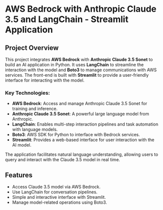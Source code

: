 # AWS Bedrock with Anthropic Claude 3.5 and LangChain - Streamlit Application

## Project Overview

This project integrates **AWS Bedrock** with **Anthropic Claude 3.5 Sonet** to build an AI application in Python. It uses **LangChain** to streamline the interaction with the model and **Boto3** to manage communications with AWS services. The front-end is built with **Streamlit** to provide a user-friendly interface for interacting with the model.

### Key Technologies:

- **AWS Bedrock**: Access and manage Anthropic Claude 3.5 Sonet for training and inference.
- **Anthropic Claude 3.5 Sonet**: A powerful large language model from Anthropic.
- **LangChain**: Enables multi-step interaction pipelines and task automation with language models.
- **Boto3**: AWS SDK for Python to interface with Bedrock services.
- **Streamlit**: Provides a web-based interface for user interaction with the AI model.

The application facilitates natural language understanding, allowing users to query and interact with the Claude 3.5 model in real time.

## Features

- Access Claude 3.5 model via AWS Bedrock.
- Use LangChain for conversation pipelines.
- Simple and interactive interface with Streamlit.
- Manage model-related operations using Boto3.
